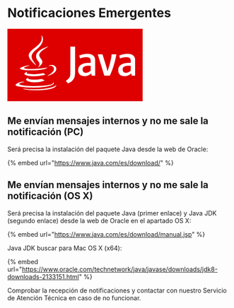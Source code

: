 # Notificaciones Emergentes

![](<../../.gitbook/assets/image (227).png>)

## Me envían mensajes internos y no me sale la notificación (PC)

Será precisa la instalación del paquete Java desde la web de Oracle:

{% embed url="https://www.java.com/es/download/" %}

## Me envían mensajes internos y no me sale la notificación (OS X)

Será precisa la instalación del paquete Java (primer enlace) y Java JDK (segundo enlace) desde la web de Oracle en el apartado OS X:

{% embed url="https://www.java.com/es/download/manual.jsp" %}

Java JDK buscar para Mac OS X (x64):

{% embed url="https://www.oracle.com/technetwork/java/javase/downloads/jdk8-downloads-2133151.html" %}

Comprobar la recepción de notificaciones y contactar con nuestro Servicio de Atención Técnica en caso de no funcionar.
